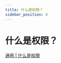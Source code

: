 ```yaml
---
title: 什么是权限？
sidebar_position: 6
---
```


# 什么是权限？

[通用 | 什么是权限](https://yizhan.wiki/NitWikit/start/basic/what-is-permission)
